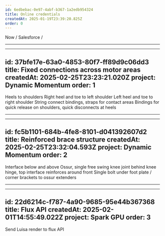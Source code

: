 ```yaml
---
id: 6edbebac-0e97-4abf-b367-1a2edb954324
title: Online credentials
createdAt: 2025-01-19T23:39:20.825Z
order: 0
---
```


Now / Salesforce /

---

---
id: 37bfe17e-63a0-4853-80f7-ff89d9c06dd3
title: Fixed connections across motor areas
createdAt: 2025-02-25T23:23:21.020Z
project: Dynamic Momentum
order: 1
---

Heels to shoulders
Right heel and toe to left shoulder
Left heel and toe to right shoulder
String connect bindings, straps for contact areas
Bindings for quick release on shoulders, quick disconnects at heels

---

---
id: fc5b1101-684b-4fe8-8101-d041392607d2
title: Reinforced brace structure
createdAt: 2025-02-25T23:32:04.593Z
project: Dynamic Momentum
order: 2
---

Interface below and above Ossur, single free swing knee joint behind knee hinge, top interface reinforces around front
Single bolt under foot plate / corner brackets to ossur extenders

---

---
id: 22d6214c-f787-4a90-9685-95e44b367368
title: Flux API
createdAt: 2025-02-01T14:55:49.022Z
project: Spark GPU
order: 3
---

Send Luisa render to flux API